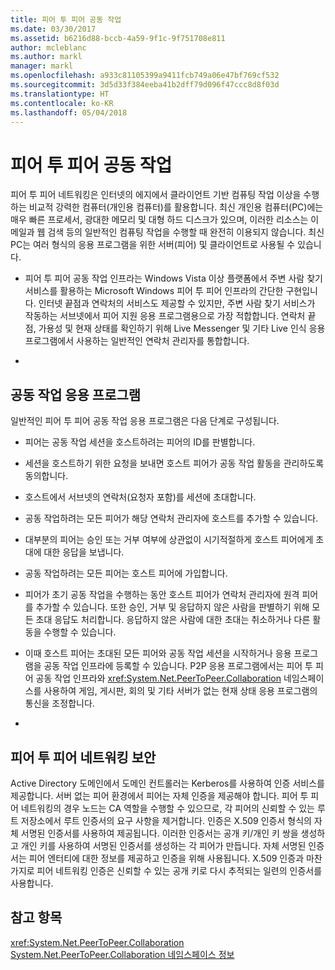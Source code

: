 ```yaml
---
title: 피어 투 피어 공동 작업
ms.date: 03/30/2017
ms.assetid: b6216d88-bccb-4a59-9f1c-9f751708e811
author: mcleblanc
ms.author: markl
manager: markl
ms.openlocfilehash: a933c81105399a9411fcb749a06e47bf769cf532
ms.sourcegitcommit: 3d5d33f384eeba41b2dff79d096f47ccc8d8f03d
ms.translationtype: HT
ms.contentlocale: ko-KR
ms.lasthandoff: 05/04/2018
---
```

# <a name="peer-to-peer-collaboration"></a>피어 투 피어 공동 작업
피어 투 피어 네트워킹은 인터넷의 에지에서 클라이언트 기반 컴퓨팅 작업 이상을 수행하는 비교적 강력한 컴퓨터(개인용 컴퓨터)를 활용합니다. 최신 개인용 컴퓨터(PC)에는 매우 빠른 프로세서, 광대한 메모리 및 대형 하드 디스크가 있으며, 이러한 리소스는 이메일과 웹 검색 등의 일반적인 컴퓨팅 작업을 수행할 때 완전히 이용되지 않습니다. 최신 PC는 여러 형식의 응용 프로그램을 위한 서버(피어) 및 클라이언트로 사용될 수 있습니다.  
  
-   피어 투 피어 공동 작업 인프라는 Windows Vista 이상 플랫폼에서 주변 사람 찾기 서비스를 활용하는 Microsoft Windows 피어 투 피어 인프라의 간단한 구현입니다. 인터넷 끝점과 연락처의 서비스도 제공할 수 있지만, 주변 사람 찾기 서비스가 작동하는 서브넷에서 피어 지원 응용 프로그램용으로 가장 적합합니다. 연락처 끝점, 가용성 및 현재 상태를 확인하기 위해 Live Messenger 및 기타 Live 인식 응용 프로그램에서 사용하는 일반적인 연락처 관리자를 통합합니다.  
  
-  
  
## <a name="collaboration-applications"></a>공동 작업 응용 프로그램  
 일반적인 피어 투 피어 공동 작업 응용 프로그램은 다음 단계로 구성됩니다.  
  
-   피어는 공동 작업 세션을 호스트하려는 피어의 ID를 판별합니다.  
  
-   세션을 호스트하기 위한 요청을 보내면 호스트 피어가 공동 작업 활동을 관리하도록 동의합니다.  
  
-   호스트에서 서브넷의 연락처(요청자 포함)를 세션에 초대합니다.  
  
-   공동 작업하려는 모든 피어가 해당 연락처 관리자에 호스트를 추가할 수 있습니다.  
  
-   대부분의 피어는 승인 또는 거부 여부에 상관없이 시기적절하게 호스트 피어에게 초대에 대한 응답을 보냅니다.  
  
-   공동 작업하려는 모든 피어는 호스트 피어에 가입합니다.  
  
-   피어가 초기 공동 작업을 수행하는 동안 호스트 피어가 연락처 관리자에 원격 피어를 추가할 수 있습니다. 또한 승인, 거부 및 응답하지 않은 사람을 판별하기 위해 모든 초대 응답도 처리합니다.  응답하지 않은 사람에 대한 초대는 취소하거나 다른 활동을 수행할 수 있습니다.  
  
-   이때 호스트 피어는 초대된 모든 피어와 공동 작업 세션을 시작하거나 응용 프로그램을 공동 작업 인프라에 등록할 수 있습니다.  P2P 응용 프로그램에서는 피어 투 피어 공동 작업 인프라와 <xref:System.Net.PeerToPeer.Collaboration> 네임스페이스를 사용하여 게임, 게시판, 회의 및 기타 서버가 없는 현재 상태 응용 프로그램의 통신을 조정합니다.  
  
-  
  
## <a name="peer-to-peer-networking-security"></a>피어 투 피어 네트워킹 보안  
 Active Directory 도메인에서 도메인 컨트롤러는 Kerberos를 사용하여 인증 서비스를 제공합니다. 서버 없는 피어 환경에서 피어는 자체 인증을 제공해야 합니다. 피어 투 피어 네트워킹의 경우 노드는 CA 역할을 수행할 수 있으므로, 각 피어의 신뢰할 수 있는 루트 저장소에서 루트 인증서의 요구 사항을 제거합니다. 인증은 X.509 인증서 형식의 자체 서명된 인증서를 사용하여 제공됩니다. 이러한 인증서는 공개 키/개인 키 쌍을 생성하고 개인 키를 사용하여 서명된 인증서를 생성하는 각 피어가 만듭니다. 자체 서명된 인증서는 피어 엔터티에 대한 정보를 제공하고 인증을 위해 사용됩니다. X.509 인증과 마찬가지로 피어 네트워킹 인증은 신뢰할 수 있는 공개 키로 다시 추적되는 일련의 인증서를 사용합니다.  
  
## <a name="see-also"></a>참고 항목  
 <xref:System.Net.PeerToPeer.Collaboration>  
 [System.Net.PeerToPeer.Collaboration 네임스페이스 정보](../../../docs/framework/network-programming/about-the-system-net-peertopeer-collaboration-namespace.md)

